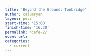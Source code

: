 ```yaml
---
title: 'Beyond the Grounds Tonbridge'
author: calumryan
layout: post
start-time: '15:00'
finish-time: '16:30'
permalink: /cafe-2/
event-url:
categories:
  - current
---
```

<!--more-->